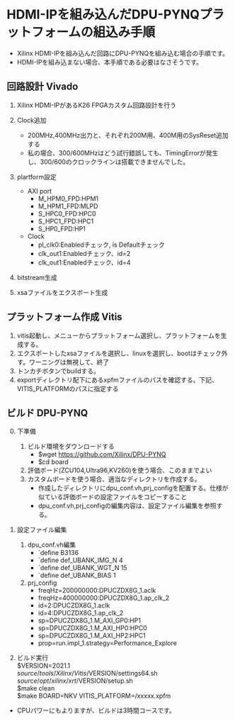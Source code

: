 # HDMI-IPを組み込んだDPU-PYNQプラットフォームの組込み手順
* Xilinx HDMI-IPを組み込んだ回路にDPU-PYNQを組み込む場合の手順です。
* HDMI-IPを組み込まない場合、本手順である必要はなさそうです。

## 回路設計 Vivado
1. Xilinx HDMI-IPがあるK26 FPGAカスタム回路設計を行う
2. Clock追加
    * 200MHz,400MHz出力と、それぞれ200M用、400M用のSysReset追加する
    * 私の場合、300/600MHzはどう試行錯誤しても、TimingErrorが発生し、300/600のクロックラインは搭載できませんでした。
3. plartform設定
    * AXI port
        * M_HPM0_FPD:HPM1
        * M_HPM1_FPD:MLPD
        * S_HPC0_FPD:HPC0
        * S_HPC1_FPD:HPC1
        * S_HP0_FPD:HP1
    * Clock
        * pl_clk0:Enabledチェック, is Defaultチェック
        * clk_out1:Enabledチェック、id=2
        * clk_out1:Enabledチェック、id=4     
        
4. bitstream生成
5. xsaファイルをエクスポート生成

## プラットフォーム作成 Vitis
1. vitis起動し、メニューからプラットフォーム選択し、プラットフォームを生成する。
2. エクスポートしたxsaファイルを選択し、linuxを選択し、bootはチェック外す。ワーニングは無視して、終了
3. トンカチボタンでbuildする。
4. exportディレクトリ配下にあるxpfmファイルのパスを確認する。下記、VITIS_PLATFORMのパスに指定する

## ビルド DPU-PYNQ
0. 下準備
    1. ビルド環境をダウンロードする
        * $wget https://github.com/Xilinx/DPU-PYNQ
        * $cd board
    2. 評価ボード(ZCU104,Ultra96,KV260)を使う場合、このままでよい
    3. カスタムボードを使う場合、適当なディレクトリを作成する。
        * 作成したディレクトリにdpu_conf.vh,prj_configを配置する。仕様が似ている評価ボードの設定ファイルをコピーすること
        * dpu_conf.vh,prj_configの編集内容は、設定ファイル編集を参照する。
1. 設定ファイル編集
    1. dpu_conf.vh編集
        * `define B3136
        * `define def_UBANK_IMG_N          4
        * `define def_UBANK_WGT_N          15
        * `define def_UBANK_BIAS           1
    2. prj_config
        * freqHz=200000000:DPUCZDX8G_1.aclk
        * freqHz=400000000:DPUCZDX8G_1.ap_clk_2
        * id=2:DPUCZDX8G_1.aclk
        * id=4:DPUCZDX8G_1.ap_clk_2
        * sp=DPUCZDX8G_1.M_AXI_GP0:HP1
        * sp=DPUCZDX8G_1.M_AXI_HP0:HPC0
        * sp=DPUCZDX8G_1.M_AXI_HP2:HPC1
        * prop=run.impl_1.strategy=Performance_Explore
    
2. ビルド実行  
$VERSION=2021.1   
$source /tools/Xilinx/Vitis/$VERSION/settings64.sh  
$source /opt/xilinx/xrt/$VERSION/setup.sh  
$make clean  
$make BOARD=NKV VITIS_PLATFORM=<path xpfm>/xxxxx.xpfm  

* CPUパワーにもよりますが、ビルドは3時間コースです。

